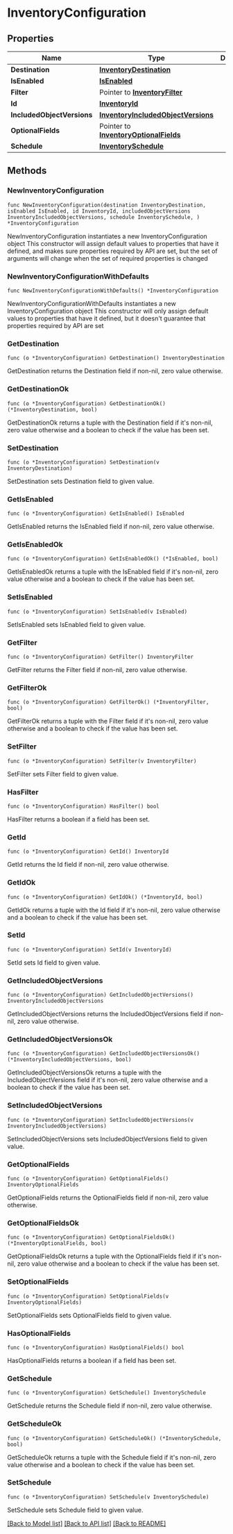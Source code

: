 # InventoryConfiguration

## Properties

Name | Type | Description | Notes
------------ | ------------- | ------------- | -------------
**Destination** | [**InventoryDestination**](InventoryDestination.md) |  | 
**IsEnabled** | [**IsEnabled**](IsEnabled.md) |  | 
**Filter** | Pointer to [**InventoryFilter**](InventoryFilter.md) |  | [optional] 
**Id** | [**InventoryId**](InventoryId.md) |  | 
**IncludedObjectVersions** | [**InventoryIncludedObjectVersions**](InventoryIncludedObjectVersions.md) |  | 
**OptionalFields** | Pointer to [**InventoryOptionalFields**](InventoryOptionalFields.md) |  | [optional] 
**Schedule** | [**InventorySchedule**](InventorySchedule.md) |  | 

## Methods

### NewInventoryConfiguration

`func NewInventoryConfiguration(destination InventoryDestination, isEnabled IsEnabled, id InventoryId, includedObjectVersions InventoryIncludedObjectVersions, schedule InventorySchedule, ) *InventoryConfiguration`

NewInventoryConfiguration instantiates a new InventoryConfiguration object
This constructor will assign default values to properties that have it defined,
and makes sure properties required by API are set, but the set of arguments
will change when the set of required properties is changed

### NewInventoryConfigurationWithDefaults

`func NewInventoryConfigurationWithDefaults() *InventoryConfiguration`

NewInventoryConfigurationWithDefaults instantiates a new InventoryConfiguration object
This constructor will only assign default values to properties that have it defined,
but it doesn't guarantee that properties required by API are set

### GetDestination

`func (o *InventoryConfiguration) GetDestination() InventoryDestination`

GetDestination returns the Destination field if non-nil, zero value otherwise.

### GetDestinationOk

`func (o *InventoryConfiguration) GetDestinationOk() (*InventoryDestination, bool)`

GetDestinationOk returns a tuple with the Destination field if it's non-nil, zero value otherwise
and a boolean to check if the value has been set.

### SetDestination

`func (o *InventoryConfiguration) SetDestination(v InventoryDestination)`

SetDestination sets Destination field to given value.


### GetIsEnabled

`func (o *InventoryConfiguration) GetIsEnabled() IsEnabled`

GetIsEnabled returns the IsEnabled field if non-nil, zero value otherwise.

### GetIsEnabledOk

`func (o *InventoryConfiguration) GetIsEnabledOk() (*IsEnabled, bool)`

GetIsEnabledOk returns a tuple with the IsEnabled field if it's non-nil, zero value otherwise
and a boolean to check if the value has been set.

### SetIsEnabled

`func (o *InventoryConfiguration) SetIsEnabled(v IsEnabled)`

SetIsEnabled sets IsEnabled field to given value.


### GetFilter

`func (o *InventoryConfiguration) GetFilter() InventoryFilter`

GetFilter returns the Filter field if non-nil, zero value otherwise.

### GetFilterOk

`func (o *InventoryConfiguration) GetFilterOk() (*InventoryFilter, bool)`

GetFilterOk returns a tuple with the Filter field if it's non-nil, zero value otherwise
and a boolean to check if the value has been set.

### SetFilter

`func (o *InventoryConfiguration) SetFilter(v InventoryFilter)`

SetFilter sets Filter field to given value.

### HasFilter

`func (o *InventoryConfiguration) HasFilter() bool`

HasFilter returns a boolean if a field has been set.

### GetId

`func (o *InventoryConfiguration) GetId() InventoryId`

GetId returns the Id field if non-nil, zero value otherwise.

### GetIdOk

`func (o *InventoryConfiguration) GetIdOk() (*InventoryId, bool)`

GetIdOk returns a tuple with the Id field if it's non-nil, zero value otherwise
and a boolean to check if the value has been set.

### SetId

`func (o *InventoryConfiguration) SetId(v InventoryId)`

SetId sets Id field to given value.


### GetIncludedObjectVersions

`func (o *InventoryConfiguration) GetIncludedObjectVersions() InventoryIncludedObjectVersions`

GetIncludedObjectVersions returns the IncludedObjectVersions field if non-nil, zero value otherwise.

### GetIncludedObjectVersionsOk

`func (o *InventoryConfiguration) GetIncludedObjectVersionsOk() (*InventoryIncludedObjectVersions, bool)`

GetIncludedObjectVersionsOk returns a tuple with the IncludedObjectVersions field if it's non-nil, zero value otherwise
and a boolean to check if the value has been set.

### SetIncludedObjectVersions

`func (o *InventoryConfiguration) SetIncludedObjectVersions(v InventoryIncludedObjectVersions)`

SetIncludedObjectVersions sets IncludedObjectVersions field to given value.


### GetOptionalFields

`func (o *InventoryConfiguration) GetOptionalFields() InventoryOptionalFields`

GetOptionalFields returns the OptionalFields field if non-nil, zero value otherwise.

### GetOptionalFieldsOk

`func (o *InventoryConfiguration) GetOptionalFieldsOk() (*InventoryOptionalFields, bool)`

GetOptionalFieldsOk returns a tuple with the OptionalFields field if it's non-nil, zero value otherwise
and a boolean to check if the value has been set.

### SetOptionalFields

`func (o *InventoryConfiguration) SetOptionalFields(v InventoryOptionalFields)`

SetOptionalFields sets OptionalFields field to given value.

### HasOptionalFields

`func (o *InventoryConfiguration) HasOptionalFields() bool`

HasOptionalFields returns a boolean if a field has been set.

### GetSchedule

`func (o *InventoryConfiguration) GetSchedule() InventorySchedule`

GetSchedule returns the Schedule field if non-nil, zero value otherwise.

### GetScheduleOk

`func (o *InventoryConfiguration) GetScheduleOk() (*InventorySchedule, bool)`

GetScheduleOk returns a tuple with the Schedule field if it's non-nil, zero value otherwise
and a boolean to check if the value has been set.

### SetSchedule

`func (o *InventoryConfiguration) SetSchedule(v InventorySchedule)`

SetSchedule sets Schedule field to given value.



[[Back to Model list]](../README.md#documentation-for-models) [[Back to API list]](../README.md#documentation-for-api-endpoints) [[Back to README]](../README.md)


